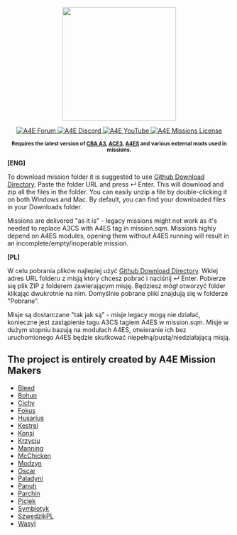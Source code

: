 <p align="center">
    <img src="https://i.imgur.com/UkiM2LM.png" width="256">
</p>
<p align="center">
    <a href="https://arma4ever.pl/">
        <img src="https://img.shields.io/badge/Forum-Do%C5%82%C4%85cz-1d8521" alt="A4E Forum">
    </a>
    <a href="https://discord.com/invite/bUawduRKSC">
        <img src="https://img.shields.io/badge/Discord-Do%C5%82%C4%85cz-darkviolet" alt="A4E Discord">
    </a>
   <a href="https://www.youtube.com/@arma4everpl">
        <img src="https://img.shields.io/badge/YouTube-Subskrybuj-c4302b" alt="A4E YouTube">
    </a>
    <a href="https://github.com/Arma4Ever/communityMissions/blob/master/LICENSE">
        <img src="https://img.shields.io/badge/License-MIT-yellow" alt="A4E Missions License">
    </a>
</p>

<p align="center">
    <sup><strong>Requires the latest version of <a href="https://github.com/CBATeam/CBA_A3/releases">CBA A3</a>, <a href="https://github.com/acemod/ACE3/releases">ACE3</a>, <a href="https://github.com/Arma4Ever/A4ES">A4ES</a> and various external mods used in missions.
   </strong></sup>
</p>

**[ENG]**

To download mission folder it is suggested to use <a href="https://download-directory.github.io/">Github Download Directory</a>.
Paste the folder URL and press ↵ Enter. This will download and zip all the files in the folder. You can easily unzip a file by double-clicking it on both Windows and Mac. By default, you can find your downloaded files in your Downloads folder.

Missions are delivered "as it is" - legacy missions might not work as it's needed to replace A3CS with A4ES tag in mission.sqm. Missions highly depend on A4ES modules, opening them without A4ES running will result in an incomplete/empty/inoperable mission.

**[PL]**

W celu pobrania plików najlepiej użyć <a href="https://download-directory.github.io/">Github Download Directory</a>.
Wklej adres URL folderu z misją który chcesz pobrać i naciśnij ↵ Enter. Pobierze się plik ZIP z folderem zawierającym misję. Będziesz mógł otworzyć folder klikając dwukrotnie na nim. Domyślnie pobrane pliki znajdują się w folderze "Pobrane".

Misje są dostarczane "tak jak są" - misje legacy mogą nie działać, konieczne jest zastąpienie tagu A3CS tagiem A4ES w mission.sqm. Misje w dużym stopniu bazują na modułach A4ES, otwieranie ich bez uruchomionego A4ES będzie skutkować niepełną/pustą/niedziałającą misją.

## The project is entirely created by A4E Mission Makers

- <a href="https://steamcommunity.com/profiles/76561198202728390">Bleed</a>
- <a href="https://steamcommunity.com/profiles/76561198001065845">Bohun</a>
- <a href="https://steamcommunity.com/profiles/76561198043356095">Cichy</a>
- <a href="https://steamcommunity.com/id/bar4tek1/">Fokus</a>
- <a href="https://steamcommunity.com/id/98798643564/">Husarius</a>
- <a href="https://steamcommunity.com/id/KestrelCross/">Kestrel</a>
- <a href="https://steamcommunity.com/id/konsi90/">Konsi</a>
- <a href="https://steamcommunity.com/id/cysiu/">Krzyciu</a>
- <a href="https://steamcommunity.com/profiles/76561198065973523">Manning</a>
- <a href="https://steamcommunity.com/profiles/76561198286942055">McChicken</a>
- <a href="https://steamcommunity.com/id/Modzyn/">Modzyn</a>
- <a href="https://steamcommunity.com/id/OscarKozak/">Oscar</a>
- <a href="">Paladyni</a>
- <a href="https://steamcommunity.com/profiles/76561198025557349">Panuh</a>
- <a href="https://steamcommunity.com/id/parchinifity/">Parchin</a>
- <a href="https://steamcommunity.com/id/piciek/">Piciek</a>
- <a href="https://steamcommunity.com/id/SymbiotyK/">Symbiotyk</a>
- <a href="https://steamcommunity.com/id/szwedzikpl/">SzwedzikPL</a>
- <a href="https://steamcommunity.com/profiles/76561198046275691">Wasyl</a>
